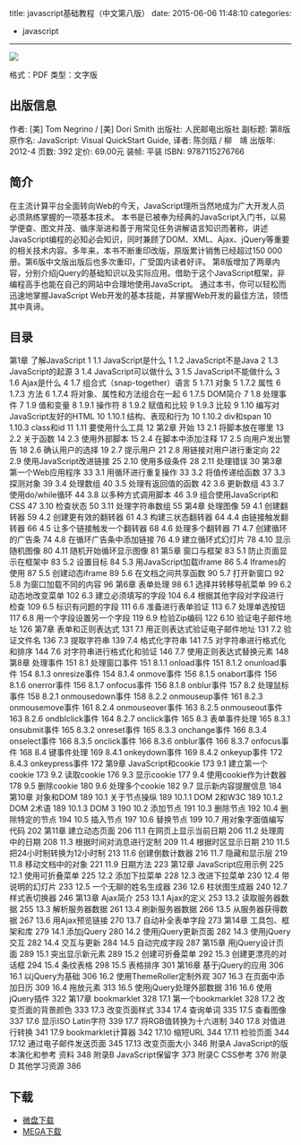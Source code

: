title: javascript基础教程（中文第八版）
date: 2015-06-06 11:48:10
categories:
 - javascript
---

![](http://img4.douban.com/lpic/s9026598.jpg)

格式：PDF
类型：文字版

<!--more-->

## 出版信息 ##

作者: [美] Tom Negrino / [美] Dori Smith 
出版社: 人民邮电出版社
副标题: 第8版
原作名: JavaScript: Visual QuickStart Guide,
译者: 陈剑瓯 / 柳　靖 
出版年: 2012-4
页数: 392
定价: 69.00元
装帧: 平装
ISBN: 9787115276766

## 简介 ##

在主流计算平台全面转向Web的今天，JavaScript理所当然地成为广大开发人员必须熟练掌握的一项基本技术。
本书是已被奉为经典的JavaScript入门书，以易学便查、图文并茂、循序渐进和善于用常见任务讲解语言知识而著称，讲述JavaScript编程的必知必会知识，同时兼顾了DOM、XML、Ajax、jQuery等重要的相关技术内容。多年来，本书不断重印改版，原版累计销售已经超过150 000册。第6版中文版出版后也多次重印，广受国内读者好评。
第8版增加了两章内容，分别介绍jQuery的基础知识以及实际应用。借助于这个JavaScript框架，非编程高手也能在自己的网站中合理地使用JavaScript。 通过本书，你可以轻松而迅速地掌握JavaScript Web开发的基本技能，并掌握Web开发的最佳方法，领悟其中真谛。

## 目录 ##

第1章 了解JavaScript 1
1.1 JavaScript是什么 1
1.2 JavaScript不是Java 2
1.3 JavaScript的起源 3
1.4 JavaScript可以做什么 3
1.5 JavaScript不能做什么 3
1.6 Ajax是什么 4
1.7 组合式（snap-together）语言 5
1.7.1 对象 5
1.7.2 属性 6
1.7.3 方法 6
1.7.4 将对象、属性和方法组合在一起 6
1.7.5 DOM简介 7
1.8 处理事件 7
1.9 值和变量 8
1.9.1 操作符 8
1.9.2 赋值和比较 9
1.9.3 比较 9
1.10 编写对JavaScript友好的HTML 10
1.10.1 结构、表现和行为 10
1.10.2 div和span 10
1.10.3 class和id 11
1.11 要使用什么工具 12
第2章 开始 13
2.1 将脚本放在哪里 13
2.2 关于函数 14
2.3 使用外部脚本 15
2.4 在脚本中添加注释 17
2.5 向用户发出警告 18
2.6 确认用户的选择 19
2.7 提示用户 21
2.8 用链接对用户进行重定向 22
2.9 使用JavaScript改进链接 25
2.10 使用多级条件 28
2.11 处理错误 30
第3章 第一个Web应用程序 33
3.1 用循环进行重复操作 33
3.2 将值传递给函数 37
3.3 探测对象 39
3.4 处理数组 40
3.5 处理有返回值的函数 42
3.6 更新数组 43
3.7 使用do/while循环 44
3.8 以多种方式调用脚本 46
3.9 组合使用JavaScript和CSS 47
3.10 检查状态 50
3.11 处理字符串数组 55
第4章 处理图像 59
4.1 创建翻转器 59
4.2 创建更有效的翻转器 61
4.3 构建三状态翻转器 64
4.4 由链接触发翻转器 66
4.5 让多个链接触发一个翻转器 68
4.6 处理多个翻转器 71
4.7 创建循环的广告条 74
4.8 在循环广告条中添加链接 76
4.9 建立循环式幻灯片 78
4.10 显示随机图像 80
4.11 随机开始循环显示图像 81
第5章 窗口与框架 83
5.1 防止页面显示在框架中 83
5.2 设置目标 84
5.3 用JavaScript加载iframe 86
5.4 Iframes的使用 87
5.5 创建动态iframe 89
5.6 在文档之间共享函数 90
5.7 打开新窗口 92
5.8 为窗口加载不同的内容 96
第6章 表单处理 98
6.1 选择并转移导航菜单 99
6.2 动态地改变菜单 102
6.3 建立必须填写的字段 104
6.4 根据其他字段对字段进行检查 109
6.5 标识有问题的字段 111
6.6 准备进行表单验证 113
6.7 处理单选按钮 117
6.8 用一个字段设置另一个字段 119
6.9 检验Zip编码 122
6.10 验证电子邮件地址 126
第7章 表单和正则表达式 131
7.1 用正则表达式验证电子邮件地址 131
7.2 验证文件名 136
7.3 提取字符串 139
7.4 格式化字符串 141
7.5 对字符串进行格式化和排序 144
7.6 对字符串进行格式化和验证 146
7.7 使用正则表达式替换元素 148
第8章 处理事件 151
8.1 处理窗口事件 151
8.1.1 onload事件 151
8.1.2 onunload事件 154
8.1.3 onresize事件 154
8.1.4 onmove事件 156
8.1.5 onabort事件 156
8.1.6 onerror事件 156
8.1.7 onfocus事件 156
8.1.8 onblur事件 157
8.2 处理鼠标事件 158
8.2.1 onmousedown事件 158
8.2.2 onmouseup事件 161
8.2.3 onmousemove事件 161
8.2.4 onmouseover事件 163
8.2.5 onmouseout事件 163
8.2.6 ondblclick事件 164
8.2.7 onclick事件 165
8.3 表单事件处理 165
8.3.1 onsubmit事件 165
8.3.2 onreset事件 165
8.3.3 onchange事件 166
8.3.4 onselect事件 166
8.3.5 onclick事件 166
8.3.6 onblur事件 166
8.3.7 onfocus事件 168
8.4 键事件处理 169
8.4.1 onkeydown事件 169
8.4.2 onkeyup事件 172
8.4.3 onkeypress事件 172
第9章 JavaScript和cookie 173
9.1 建立第一个cookie 173
9.2 读取cookie 176
9.3 显示cookie 177
9.4 使用cookie作为计数器 178
9.5 删除cookie 180
9.6 处理多个cookie 182
9.7 显示新内容提醒信息 184
第10章 对象和DOM 189
10.1 关于节点操纵 189
10.1.1 DOM 2和W3C 189
10.1.2 DOM 2术语 189
10.1.3 DOM 3 190
10.2 添加节点 191
10.3 删除节点 192
10.4 删除特定的节点 194
10.5 插入节点 197
10.6 替换节点 199
10.7 用对象字面值编写代码 202
第11章 建立动态页面 206
11.1 在网页上显示当前日期 206
11.2 处理周中的日期 208
11.3 根据时间对消息进行定制 209
11.4 根据时区显示日期 210
11.5 把24小时制转换为12小时制 213
11.6 创建倒数计数器 216
11.7 隐藏和显示层 219
11.8 移动文档中的对象 221
11.9 日期方法 223
第12章 JavaScript应用示例 225
12.1 使用可折叠菜单 225
12.2 添加下拉菜单 228
12.3 改进下拉菜单 230
12.4 带说明的幻灯片 233
12.5 一个无聊的姓名生成器 236
12.6 柱状图生成器 240
12.7 样式表切换器 246
第13章 Ajax简介 253
13.1 Ajax的定义 253
13.2 读取服务器数据 255
13.3 解析服务器数据 261
13.4 刷新服务器数据 266
13.5 从服务器获得数据 267
13.6 用Ajax预览链接 270
13.7 自动补全表单字段 273
第14章 工具包、框架和库 279
14.1 添加jQuery 280
14.2 使用jQuery更新页面 282
14.3 使用jQuery交互 282
14.4 交互与更新 284
14.5 自动完成字段 287
第15章 用jQuery设计页面 289
15.1 突出显示新元素 289
15.2 创建可折叠菜单 292
15.3 创建更漂亮的对话框 294
15.4 条纹表格 298
15.5 表格排序 301
第16章 基于jQuery的应用 306
16.1 以jQuery为基础 306
16.2 使用ThemeRoller定制外观 307
16.3 在页面中添加日历 309
16.4 拖放元素 313
16.5 使用jQuery处理外部数据 316
16.6 使用jQuery插件 322
第17章 bookmarklet 328
17.1 第一个bookmarklet 328
17.2 改变页面的背景颜色 333
17.3 改变页面样式 334
17.4 查询单词 335
17.5 查看图像 337
17.6 显示ISO Latin字符 339
17.7 将RGB值转换为十六进制 340
17.8 对值进行转换 341
17.9 bookmarklet计算器 342
17.10 缩短URL 344
17.11 检验页面 344
17.12 通过电子邮件发送页面 345
17.13 改变页面大小 346
附录A JavaScript的版本演化和参考
资料 348
附录B JavaScript保留字 373
附录C CSS参考 376
附录D 其他学习资源 386

## 下载 ##

+ [微盘下载](http://vdisk.weibo.com/s/aADaW4YRFtLbv)
+ [MEGA下载](https://mega.co.nz/#!udMTlJDa!Qg-4AHvDeYHunFxxU17CFHxO3LBfkShwmYjlEd9RnZs)